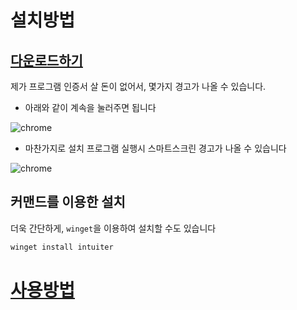 # 설치방법

## [다운로드하기](https://github.com/seonglae/intuiter/releases/latest/download/Intuiter.exe)

제가 프로그램 인증서 살 돈이 없어서, 몇가지 경고가 나올 수 있습니다.

- 아래와 같이 계속을 눌러주면 됩니다

![chrome](/screenshot/chrome.png)

- 마찬가지로 설치 프로그램 실행시 스마트스크린 경고가 나올 수 있습니다

![chrome](/images/smartscreen.png)

## 커맨드를 이용한 설치

더욱 간단하게, `winget`을 이용하여 설치할 수도 있습니다

```bash
winget install intuiter
```

# [사용방법](./usage)
